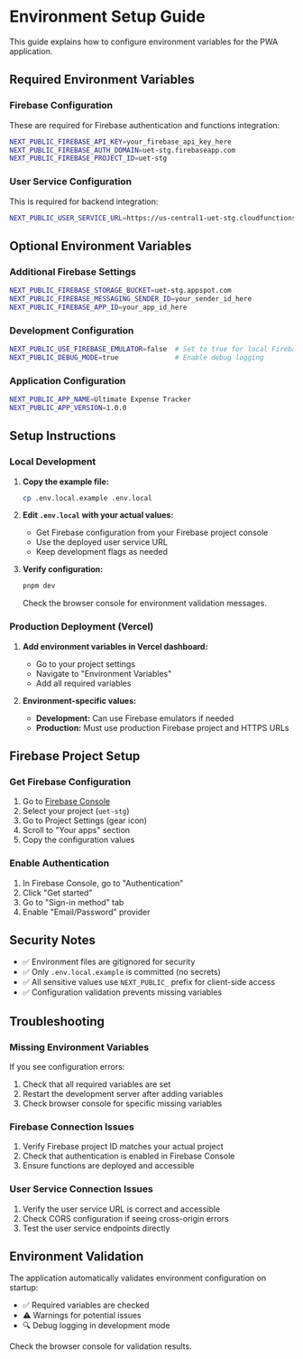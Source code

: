 # Environment Setup Guide

This guide explains how to configure environment variables for the PWA application.

## Required Environment Variables

### Firebase Configuration
These are required for Firebase authentication and functions integration:

```bash
NEXT_PUBLIC_FIREBASE_API_KEY=your_firebase_api_key_here
NEXT_PUBLIC_FIREBASE_AUTH_DOMAIN=uet-stg.firebaseapp.com
NEXT_PUBLIC_FIREBASE_PROJECT_ID=uet-stg
```

### User Service Configuration
This is required for backend integration:

```bash
NEXT_PUBLIC_USER_SERVICE_URL=https://us-central1-uet-stg.cloudfunctions.net/auth
```

## Optional Environment Variables

### Additional Firebase Settings
```bash
NEXT_PUBLIC_FIREBASE_STORAGE_BUCKET=uet-stg.appspot.com
NEXT_PUBLIC_FIREBASE_MESSAGING_SENDER_ID=your_sender_id_here
NEXT_PUBLIC_FIREBASE_APP_ID=your_app_id_here
```

### Development Configuration
```bash
NEXT_PUBLIC_USE_FIREBASE_EMULATOR=false  # Set to true for local Firebase emulators
NEXT_PUBLIC_DEBUG_MODE=true              # Enable debug logging
```

### Application Configuration
```bash
NEXT_PUBLIC_APP_NAME=Ultimate Expense Tracker
NEXT_PUBLIC_APP_VERSION=1.0.0
```

## Setup Instructions

### Local Development

1. **Copy the example file:**
   ```bash
   cp .env.local.example .env.local
   ```

2. **Edit `.env.local` with your actual values:**
   - Get Firebase configuration from your Firebase project console
   - Use the deployed user service URL
   - Keep development flags as needed

3. **Verify configuration:**
   ```bash
   pnpm dev
   ```
   Check the browser console for environment validation messages.

### Production Deployment (Vercel)

1. **Add environment variables in Vercel dashboard:**
   - Go to your project settings
   - Navigate to "Environment Variables"
   - Add all required variables

2. **Environment-specific values:**
   - **Development:** Can use Firebase emulators if needed
   - **Production:** Must use production Firebase project and HTTPS URLs

## Firebase Project Setup

### Get Firebase Configuration

1. Go to [Firebase Console](https://console.firebase.google.com/)
2. Select your project (`uet-stg`)
3. Go to Project Settings (gear icon)
4. Scroll to "Your apps" section
5. Copy the configuration values

### Enable Authentication

1. In Firebase Console, go to "Authentication"
2. Click "Get started"
3. Go to "Sign-in method" tab
4. Enable "Email/Password" provider

## Security Notes

- ✅ Environment files are gitignored for security
- ✅ Only `.env.local.example` is committed (no secrets)
- ✅ All sensitive values use `NEXT_PUBLIC_` prefix for client-side access
- ✅ Configuration validation prevents missing variables

## Troubleshooting

### Missing Environment Variables
If you see configuration errors:
1. Check that all required variables are set
2. Restart the development server after adding variables
3. Check browser console for specific missing variables

### Firebase Connection Issues
1. Verify Firebase project ID matches your actual project
2. Check that authentication is enabled in Firebase Console
3. Ensure functions are deployed and accessible

### User Service Connection Issues
1. Verify the user service URL is correct and accessible
2. Check CORS configuration if seeing cross-origin errors
3. Test the user service endpoints directly

## Environment Validation

The application automatically validates environment configuration on startup:
- ✅ Required variables are checked
- ⚠️ Warnings for potential issues
- 🔍 Debug logging in development mode

Check the browser console for validation results.